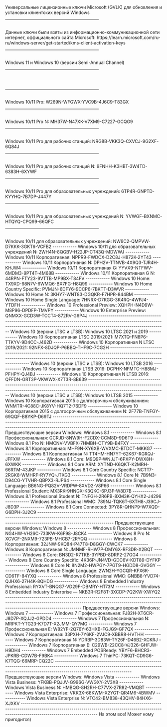 Универсальные лицензионные ключи Microsoft (GVLK) для обновления и установки клиентских версий Windows
<br />
<hr align="left" width="300" size="4" color="#ff9900" />
<br />
Данные ключи были взяты из информационно-коммуникационной сети интернет, оффициального сайта Microsoft: https://learn.microsoft.com/ru-ru/windows-server/get-started/kms-client-activation-keys
<br />
<hr align="left" width="300" size="4" color="#ff9900" />
<br />
Windows 11 и Windows 10 (версии Semi-Annual Channel)
<br />
<hr align="left" width="300" size="4" color="#ff9900" />
<br />
<br />
<hr align="left" width="300" size="4" color="#ff9900" />
<br />
Windows 10/11 Pro: W269N-WFGWX-YVC9B-4J6C9-T83GX
<br />
<hr align="left" width="300" size="4" color="#ff9900" />
<br />
Windows 10/11 Pro N: MH37W-N47XK-V7XM9-C7227-GCQG9
<br />
<hr align="left" width="300" size="4" color="#ff9900" />
<br />
Windows 10/11 Pro для рабочих станций: NRG8B-VKK3Q-CXVCJ-9G2XF-6Q84J
<br />
<hr align="left" width="300" size="4" color="#ff9900" />
<br />
Windows 10/11 Pro для рабочих станций N: 9FNHH-K3HBT-3W4TD-6383H-6XYWF
<br />
<hr align="left" width="300" size="4" color="#ff9900" />
<br />
Windows 10/11 Pro для образовательных учреждений: 6TP4R-GNPTD-KYYHQ-7B7DP-J447Y
<br />
<hr align="left" width="300" size="4" color="#ff9900" />
<br />
Windows 10/11 Pro для образовательных учреждений N: YVWGF-BXNMC-HTQYQ-CPQ99-66QFC
<br />
<hr align="left" width="300" size="4" color="#ff9900" />
<br />
Windows 10/11 для образовательных учреждений: NW6C2-QMPVW-D7KKK-3GKT6-VCFB2
------------
Windows 10/11 для образовательных учреждений N: 2WH4N-8QGBV-H22JP-CT43Q-MDWWJ
------------
Windows 10/11 Корпоративная: NPPR9-FWDCX-D2C8J-H872K-2YT43
------------
Windows 10/11 Корпоративная N: DPH2V-TTNVB-4X9Q3-TJR4H-KHJW4
------------
Windows 10/11 Корпоративная G: YYVX9-NTFWV-6MDM3-9PT4T-4M68B
------------
Windows 10/11 Корпоративная G N: 44RPN-FTY23-9VTTB-MP9BX-T84FV
------------
Windows 10 Home: TX9XD-98N7V-6WMQ6-BX7FG-H8Q99
------------
Windows 10 Home Country Specific: PVMJN-6DFY6-9CCP6-7BKTT-D3WVR
------------
Windows 10 Home N: 3KHY7-WNT83-DGQKR-F7HPR-844BM
------------
Windows 10 Home Single Language: 7HNRX-D7KGG-3K4RQ-4WPJ4-YTDFH
------------
Windows 10 Professional Preview: XQHPH-N4D9W-M8P96-DPDFP-TMVPY
------------
Windows 10 Enterprise Preview: QNMXX-GCD3W-TCCT4-872RV-G6P4J
--------------------------------------------------------------------------------------------------------------------------------------------------------------------------------------------------
Windows 10 (версии LTSC и LTSB): Windows 10 LTSC 2021 и 2019
------------
Windows 10 Корпоративная LTSC 2019/2021: M7XTQ-FN8P6-TTKYV-9D4CC-J462D
------------
Windows 10 Корпоративная N LTSC 2019/2021: 92NFX-8DJQP-P6BBQ-THF9C-7CG2H
--------------------------------------------------------------------------------------------------------------------------------------------------------------------------------------------------
Windows 10 (версии LTSC и LTSB): Windows 10 LTSB 2016
------------
Windows 10 Корпоративная LTSB 2016: DCPHK-NFMTC-H88MJ-PFHPY-QJ4BJ
------------
Windows 10 Корпоративная N LTSB 2016: QFFDN-GRT3P-VKWWX-X7T3R-8B639
--------------------------------------------------------------------------------------------------------------------------------------------------------------------------------------------------
Windows 10 (версии LTSC и LTSB): Windows 10 LTSB 2015
------------
Windows 10 Корпоративная 2015 с долгосрочным обслуживанием: WNMTR-4C88C-JK8YV-HQ7T2-76DF9
------------
Windows 10 Корпоративная 2015 с долгосрочным обслуживанием N: 2F77B-TNFGY-69QQF-B8YKP-D69TJ
--------------------------------------------------------------------------------------------------------------------------------------------------------------------------------------------------
Предшествующие версии Windows: Windows 8.1
------------
Windows 8.1 Профессиональная: GCRJD-8NW9H-F2CDX-CCM8D-9D6T9
------------
Windows 8.1 Pro N: HMCNV-VVBFX-7HMBH-CTY9B-B4FXY
------------
Windows 8.1 Корпоративная: MHF9N-XY6XB-WVXMC-BTDCT-MKKG7
------------
Windows 8.1 Корпоративная N: TT4HM-HN7YT-62K67-RGRQJ-JFFXW
------------
Windows 8.1 Core: M9Q9P-WNJJT-6PXPY-DWX8H-6XWKK
------------
Windows 8.1 Core ARM: XYTND-K6QKT-K2MRH-66RTM-43JKP
------------
Windows 8.1 Core Country Specific: NCTT7-2RGK8-WMHRF-RY7YQ-JTXG3
------------
Windows 8.1 Core N: 7B9N3-D94CG-YTVHR-QBPX3-RJP64
------------
Windows 8.1 Core Single Language: BB6NG-PQ82V-VRDPW-8XVD2-V8P66
------------
Windows 8.1 Professional Student: MX3RK-9HNGX-K3QKC-6PJ3F-W8D7B
------------
Windows 8.1 Professional Student N: TNFGH-2R6PB-8XM3K-QYHX2-J4296
------------
Windows 8.1 Professional WMC: 789NJ-TQK6T-6XTH8-J39CJ-J8D3P
------------
Windows 8.1 Core Connected: 3PY8R-QHNP9-W7XQD-G6DPH-3J2C9
--------------------------------------------------------------------------------------------------------------------------------------------------------------------------------------------------
Предшествующие версии Windows: Windows 8
------------
Windows 8 Профессиональная: NG4HW-VH26C-733KW-K6F98-J8CK4
------------
Windows 8 Pro N: XCVCF-2NXM9-723PB-MHCB7-2RYQQ
------------
Windows 8 Корпоративная: 32JNW-9KQ84-P47T8-D8GGY-CWCK7
------------
Windows 8 Корпоративная N: JMNMF-RHW7P-DMY6X-RF3DR-X2BQT
------------
Windows 8 Core: BN3D2-R7TKB-3YPBD-8DRP2-27GG4
------------
Windows 8 Core Country Specific: 4K36P-JN4VD-GDC6V-KDT89-DYFKP
------------
Windows 8 Core N: 8N2M2-HWPGY-7PGT9-HGDD8-GVGGY
------------
Windows 8 Core Single Language: 2WN2H-YGCQR-KFX6K-CD6TF-84YXQ
------------
Windows 8 Professional WMC: GNBB8-YVD74-QJHX6-27H4K-8QHDG
------------
Windows 8 Embedded Industry Professional: RYXVT-BNQG7-VD29F-DBMRY-HT73M
------------
Windows 8 Embedded Industry Enterprise — NKB3R-R2F8T-3XCDP-7Q2KW-XWYQ2
--------------------------------------------------------------------------------------------------------------------------------------------------------------------------------------------------
Предшествующие версии Windows: Windows 7
------------
Windows 7 Профессиональная: FJ82H-XT6CR-J8D7P-XQJJ2-GPDD4
------------
Windows 7 Профессиональная N: MRPKT-YTG23-K7D7T-X2JMM-QY7MG
------------
Windows 7 Профессиональная E: W82YF-2Q76Y-63HXB-FGJG9-GF7QX
------------
Windows 7 Корпоративная: 33PXH-7Y6KF-2VJC9-XBBR8-HVTHH
------------
Windows 7 Корпоративная N: YDRBP-3D83W-TY26F-D46B2-XCKRJ
------------
Windows 7 Корпоративная E: C29WB-22CC8-VJ326-GHFJW-H9DH4
------------
Windows 7 Embedded POSReady: YBYF6-BHCR3-JPKRB-CDW7B-F9BK4
------------
Windows 7 ThinPC: 73KQT-CD9G6-K7TQG-66MRP-CQ22C
--------------------------------------------------------------------------------------------------------------------------------------------------------------------------------------------------
Предшествующие версии Windows: Windows Vista
------------
Windows Vista Business: YFKBB-PQJJV-G996G-VWGXY-2V3X8
------------
Windows Vista Business N: HMBQG-8H2RH-C77VX-27R82-VMQBT
------------
Windows Vista Enterprise: VKK3X-68KWM-X2YGT-QR4M6-4BWMV
------------
Windows Vista Enterprise N: VTC42-BM838-43QHV-84HX6-XJXKV
--------------------------------------------------------------------------------------------------------------------------------------------------------------------------------------------------
На этом все! Может кому пригодится)
